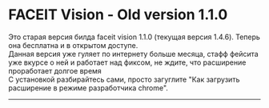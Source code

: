 # FACEIT Vision - Old version 1.1.0
Это старая версия билда faceit vision 1.1.0 (текущая версия 1.4.6). Теперь она бесплатна и в открытом доступе.  
Данная версия уже гуляет по интернету больше месяца, стафф фейсита уже вкурсе о ней и работает над фиксом, не ждите, что расширение проработает долгое время    
С установкой разбирайтесь сами, просто загуглите "Как загрузить расширение в режиме разработчика chrome".
____
